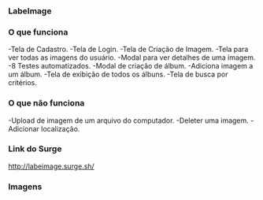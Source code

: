 ### LabeImage

### O que funciona

-Tela de Cadastro.
-Tela de Login.
-Tela de Criação de Imagem.
-Tela para ver todas as imagens do usuário.
-Modal para ver detalhes de uma imagem.
-8 Testes automatizados.
-Modal de criação de álbum.
-Adiciona imagem a um álbum.
-Tela de exibição de todos os álbuns.
-Tela de busca por critérios.

### O que não funciona

-Upload de imagem de um arquivo do computador.
-Deleter uma imagem.
-Adicionar localização.

### Link do Surge

http://labeimage.surge.sh/

### Imagens

